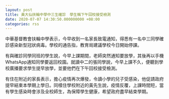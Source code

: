 ```yaml
---
layout: post
title: 黃大仙扶輪中學中三生確診　學生稱下午回校接受檢測
date: 2020-07-07 14:30:50.000000000 +08:00
categories: rss
---
```


中華基督教會扶輪中學表示，今早收到一名家長致電通知，得悉有一名中三同學確診感染新型冠狀病毒。學校的通告指，教育局建議學校今日開始停課。

有與確診同學同班的學生說，今早上課期間，老師突然通知要放學，其後再以手機WhatsApp通知同學要返回校園。就讀中二的張同學說，今早上課不久，便聽到學校廣播要求學生提早放學，並要他們在下午回校接受檢測。

有住在附近的家長表示，擔心疫情再次爆發，令讀小學的兒子受感染，他促請政府提早結束本學期上學日。同樣住學校附近的黃先生說，疫情反覆，上課時間短，當有學生感染時會涉及全校師生，為保障學生健康，希望政府盡早結束學期。
